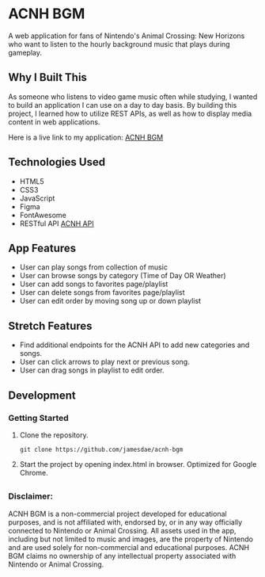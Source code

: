 # ACNH BGM

A web application for fans of Nintendo's Animal Crossing: New Horizons who want to listen to the hourly background music that plays during gameplay.

## Why I Built This

As someone who listens to video game music often while studying, I wanted to build an application I can use on a day to day basis. By building this project, I learned how to utilize REST APIs, as well as how to display media content in web applications.

Here is a live link to my application: [ACNH BGM](https://jamesdae.github.io/acnh-bgm/)

## Technologies Used

- HTML5
- CSS3
- JavaScript
- Figma
- FontAwesome
- RESTful API [ACNH API](https://acnhapi.com/)

## App Features

- User can play songs from collection of music
- User can browse songs by category (Time of Day OR Weather)
- User can add songs to favorites page/playlist
- User can delete songs from favorites page/playlist
- User can edit order by moving song up or down playlist

## Stretch Features

- Find additional endpoints for the ACNH API to add new categories and songs.
- User can click arrows to play next or previous song.
- User can drag songs in playlist to edit order.

## Development

### Getting Started

1. Clone the repository.

    ```shell
    git clone https://github.com/jamesdae/acnh-bgm
    ```

1. Start the project by opening index.html in browser. Optimized for Google Chrome.

##

### Disclaimer:

ACNH BGM is a non-commercial project developed for educational purposes, and is not affiliated with, endorsed by, or in any way officially connected to Nintendo or Animal Crossing. All assets used in the app, including but not limited to music and images, are the property of Nintendo and are used solely for non-commercial and educational purposes. ACNH BGM claims no ownership of any intellectual property associated with Nintendo or Animal Crossing.
